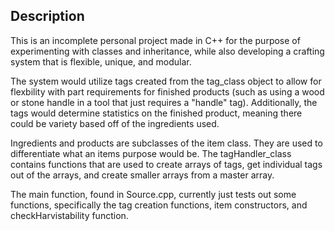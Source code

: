 ## Description

This is an incomplete personal project made in C++ for the purpose of experimenting with classes and inheritance, while also developing a crafting system that is flexible, unique, and modular. 

The system would utilize tags created from the tag_class object to allow for flexbility with part requirements for finished products (such as using a wood or stone handle in a tool that just requires a "handle" tag). Additionally, the tags would determine statistics on the finished product, meaning there could be variety based off of the ingredients used.

Ingredients and products are subclasses of the item class. They are used to differentiate what an items purpose would be. The tagHandler_class contains functions that are used to create arrays of tags, get individual tags out of the arrays, and create smaller arrays from a master array.

The main function, found in Source.cpp, currently just tests out some functions, specifically the tag creation functions, item constructors, and checkHarvistability function.
